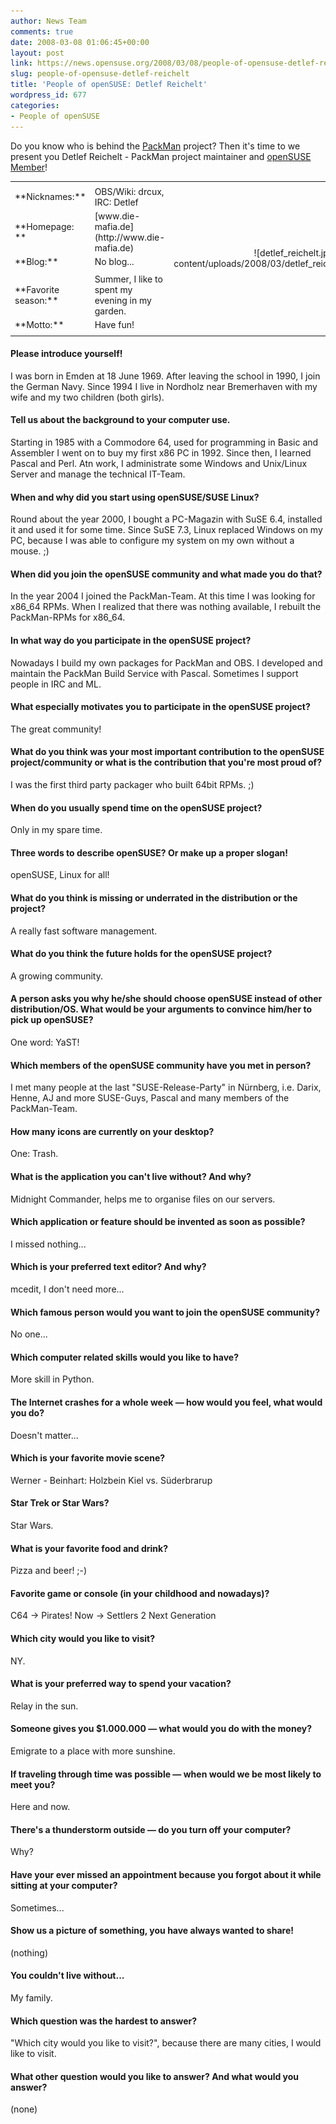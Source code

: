 ```yaml
---
author: News Team
comments: true
date: 2008-03-08 01:06:45+00:00
layout: post
link: https://news.opensuse.org/2008/03/08/people-of-opensuse-detlef-reichelt/
slug: people-of-opensuse-detlef-reichelt
title: 'People of openSUSE: Detlef Reichelt'
wordpress_id: 677
categories:
- People of openSUSE
---
```


Do you know who is behind the [PackMan](http://packman.links2linux.org/) project? Then it's time to we present you Detlef Reichelt - PackMan project maintainer and [openSUSE Member](http://en.opensuse.org/Members)!

<!-- more -->
<table border="0" >
<tr >

<td >




</td>

<td >




</td>

<td align="right" rowspan="9" >![detlef_reichelt.jpg](/wp-content/uploads/2008/03/detlef_reichelt.jpg)
</td>
</tr>
<tr >

<td >**Nicknames:**
</td>

<td >OBS/Wiki: drcux, IRC: Detlef
</td>

<td >
</td>
</tr>
<tr >

<td >**Homepage: **
</td>

<td >[www.die-mafia.de](http://www.die-mafia.de)
</td>

<td >
</td>
</tr>
<tr >

<td >**Blog:**
</td>

<td >No blog...
</td>

<td >
</td>
</tr>
<tr >

<td >
</td>

<td >
</td>

<td >
</td>
</tr>
<tr >

<td >**Favorite season:**
</td>

<td >Summer, I like to spent my evening in my garden.
</td>

<td >
</td>
</tr>
<tr >

<td >**Motto:**
</td>

<td >Have fun!
</td>

<td >
</td>
</tr>
<tr >

<td >
</td>

<td >
</td>

<td >
</td>
</tr>
</table>






#### Please introduce yourself!


I was born in Emden at 18 June 1969. After leaving the school in 1990, I join the German Navy. Since 1994 I live in Nordholz near Bremerhaven with my wife and my two children (both girls).






#### Tell us about the background to your computer use.


Starting in 1985 with a Commodore 64, used for programming in Basic and Assembler I went on to buy my first x86 PC in 1992. Since then, I learned Pascal and Perl. Atn work, I administrate some Windows and Unix/Linux Server and manage the technical IT-Team.






#### When and why did you start using openSUSE/SUSE Linux?


Round about the year 2000, I bought a PC-Magazin with SuSE 6.4, installed it and used it for some time. Since SuSE 7.3, Linux replaced Windows on my PC, because I was able to configure my system on my own without a mouse. ;)






#### When did you join the openSUSE community and what made you do that?


In the year 2004 I joined the PackMan-Team. At this time I was looking for x86_64 RPMs. When I realized that there was nothing available, I rebuilt the PackMan-RPMs for x86_64.






#### In what way do you participate in the openSUSE project?


Nowadays I build my own packages for PackMan and OBS. I developed and maintain the PackMan Build Service with Pascal. Sometimes I support people in IRC and ML.






#### What especially motivates you to participate in the openSUSE project?


The great community!






#### What do you think was your most important contribution to the openSUSE project/community or what is the contribution that you're most proud of?


I was the first third party packager who built 64bit RPMs. ;)






#### When do you usually spend time on the openSUSE project?


Only in my spare time.






#### Three words to describe openSUSE? Or make up a proper slogan!


openSUSE, Linux for all!






#### What do you think is missing or underrated in the distribution or the project?


A really fast software management.






#### What do you think the future holds for the openSUSE project?


A growing community.






#### A person asks you why he/she should choose openSUSE instead of other distribution/OS. What would be your arguments to convince him/her to pick up openSUSE?


One word: YaST!






#### Which members of the openSUSE community have you met in person?


I met many people at the last "SUSE-Release-Party" in Nürnberg, i.e. Darix, Henne, AJ and more SUSE-Guys, Pascal and many members of the PackMan-Team.






#### How many icons are currently on your desktop?


One: Trash.






#### What is the application you can't live without? And why?


Midnight Commander, helps me to organise files on our servers.






#### Which application or feature should be invented as soon as possible?


I missed nothing...






#### Which is your preferred text editor? And why?


mcedit, I don't need more...






#### Which famous person would you want to join the openSUSE community?


No one...






#### Which computer related skills would you like to have?


More skill in Python.






#### The Internet crashes for a whole week — how would you feel, what would you do?


Doesn't matter...






#### Which is your favorite movie scene?


Werner - Beinhart: Holzbein Kiel vs. Süderbrarup






#### Star Trek or Star Wars?


Star Wars.






#### What is your favorite food and drink?


Pizza and beer! ;-)






#### Favorite game or console (in your childhood and nowadays)?


C64 -> Pirates!
Now -> Settlers 2 Next Generation






#### Which city would you like to visit?


NY.






#### What is your preferred way to spend your vacation?


Relay in the sun.






#### Someone gives you $1.000.000 — what would you do with the money?


Emigrate to a place with more sunshine.






#### If traveling through time was possible — when would we be most likely to meet you?


Here and now.






#### There's a thunderstorm outside — do you turn off your computer?


Why?






#### Have your ever missed an appointment because you forgot about it while sitting at your computer?


Sometimes...






#### Show us a picture of something, you have always wanted to share!


(nothing)






#### You couldn't live without...


My family.






#### Which question was the hardest to answer?


"Which city would you like to visit?", because there are many cities, I would like to visit.






#### What other question would you like to answer? And what would you answer?


(none)

